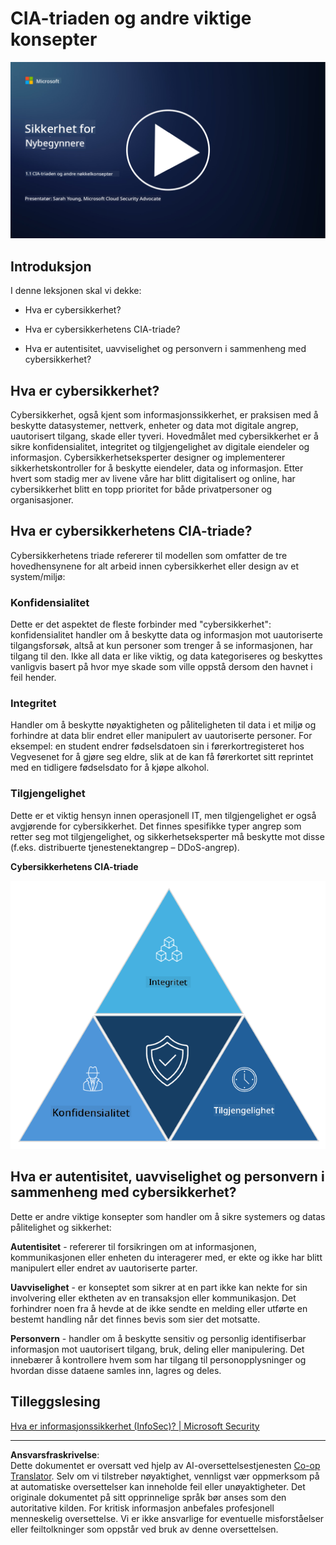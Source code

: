 <!--
CO_OP_TRANSLATOR_METADATA:
{
  "original_hash": "16a76f9fa372fb63cffb6d76b855f023",
  "translation_date": "2025-09-04T01:10:26+00:00",
  "source_file": "1.1 The CIA triad and other key concepts.md",
  "language_code": "no"
}
-->
# CIA-triaden og andre viktige konsepter

[![Se videoen](../../translated_images/1-1_placeholder.5743591289ea76087b78301a315f244c665d5266d895538c9d1a52b1f0d08603.no.png)](https://learn-video.azurefd.net/vod/player?id=d4c2f633-fa6a-4a3d-8d41-7a1d71189832)

## Introduksjon

I denne leksjonen skal vi dekke:

 - Hva er cybersikkerhet?
   
 
 - Hva er cybersikkerhetens CIA-triade?

   

 - Hva er autentisitet, uavviselighet og personvern i sammenheng med cybersikkerhet?

## Hva er cybersikkerhet?

Cybersikkerhet, også kjent som informasjonssikkerhet, er praksisen med å beskytte datasystemer, nettverk, enheter og data mot digitale angrep, uautorisert tilgang, skade eller tyveri. Hovedmålet med cybersikkerhet er å sikre konfidensialitet, integritet og tilgjengelighet av digitale eiendeler og informasjon. Cybersikkerhetseksperter designer og implementerer sikkerhetskontroller for å beskytte eiendeler, data og informasjon. Etter hvert som stadig mer av livene våre har blitt digitalisert og online, har cybersikkerhet blitt en topp prioritet for både privatpersoner og organisasjoner.

## Hva er cybersikkerhetens CIA-triade?

Cybersikkerhetens triade refererer til modellen som omfatter de tre hovedhensynene for alt arbeid innen cybersikkerhet eller design av et system/miljø:

### Konfidensialitet

Dette er det aspektet de fleste forbinder med "cybersikkerhet": konfidensialitet handler om å beskytte data og informasjon mot uautoriserte tilgangsforsøk, altså at kun personer som trenger å se informasjonen, har tilgang til den. Ikke all data er like viktig, og data kategoriseres og beskyttes vanligvis basert på hvor mye skade som ville oppstå dersom den havnet i feil hender.

### Integritet

Handler om å beskytte nøyaktigheten og påliteligheten til data i et miljø og forhindre at data blir endret eller manipulert av uautoriserte personer. For eksempel: en student endrer fødselsdatoen sin i førerkortregisteret hos Vegvesenet for å gjøre seg eldre, slik at de kan få førerkortet sitt reprintet med en tidligere fødselsdato for å kjøpe alkohol.

### Tilgjengelighet

Dette er et viktig hensyn innen operasjonell IT, men tilgjengelighet er også avgjørende for cybersikkerhet. Det finnes spesifikke typer angrep som retter seg mot tilgjengelighet, og sikkerhetseksperter må beskytte mot disse (f.eks. distribuerte tjenestenektangrep – DDoS-angrep).

**Cybersikkerhetens CIA-triade**

![image](../../translated_images/ciatriad.0cf01e809b3845866bec11e829aac615e19a7b2a2897a4aafeb8000955a3f4b5.no.png)

## Hva er autentisitet, uavviselighet og personvern i sammenheng med cybersikkerhet?

Dette er andre viktige konsepter som handler om å sikre systemers og datas pålitelighet og sikkerhet:

**Autentisitet** - refererer til forsikringen om at informasjonen, kommunikasjonen eller enheten du interagerer med, er ekte og ikke har blitt manipulert eller endret av uautoriserte parter.

**Uavviselighet** - er konseptet som sikrer at en part ikke kan nekte for sin involvering eller ektheten av en transaksjon eller kommunikasjon. Det forhindrer noen fra å hevde at de ikke sendte en melding eller utførte en bestemt handling når det finnes bevis som sier det motsatte.

**Personvern** - handler om å beskytte sensitiv og personlig identifiserbar informasjon mot uautorisert tilgang, bruk, deling eller manipulering. Det innebærer å kontrollere hvem som har tilgang til personopplysninger og hvordan disse dataene samles inn, lagres og deles.

## Tilleggslesing

[Hva er informasjonssikkerhet (InfoSec)? | Microsoft Security](https://www.microsoft.com/security/business/security-101/what-is-information-security-infosec#:~:text=Three%20pillars%20of%20information%20security%3A%20the%20CIA%20triad,as%20guiding%20principles%20for%20implementing%20an%20InfoSec%20plan.)

---

**Ansvarsfraskrivelse**:  
Dette dokumentet er oversatt ved hjelp av AI-oversettelsestjenesten [Co-op Translator](https://github.com/Azure/co-op-translator). Selv om vi tilstreber nøyaktighet, vennligst vær oppmerksom på at automatiske oversettelser kan inneholde feil eller unøyaktigheter. Det originale dokumentet på sitt opprinnelige språk bør anses som den autoritative kilden. For kritisk informasjon anbefales profesjonell menneskelig oversettelse. Vi er ikke ansvarlige for eventuelle misforståelser eller feiltolkninger som oppstår ved bruk av denne oversettelsen.